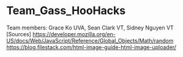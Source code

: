 # Team_Gass_HooHacks
Team members: Grace Ko UVA, Sean Clark VT, Sidney Nguyen VT
[Sources]
https://developer.mozilla.org/en-US/docs/Web/JavaScript/Reference/Global_Objects/Math/random
https://blog.filestack.com/html-image-guide-html-image-uploader/
